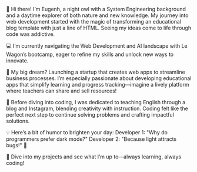 👋 Hi there! I’m Eugenh, a night owl with a System Engineering background and a daytime explorer of both nature and new knowledge.
My journey into web development started with the magic of transforming an educational blog template with just a line of HTML.
Seeing my ideas come to life through code was addictive.

💻 I’m currently navigating the Web Development and AI landscape with Le Wagon’s bootcamp, eager to refine my skills and unlock new ways to innovate.

🚀 My big dream? Launching a startup that creates web apps to streamline business processes.
I’m especially passionate about developing educational apps that simplify learning and progress tracking—imagine a lively platform where teachers can share and sell resources!

🌿 Before diving into coding, I was dedicated to teaching English through a blog and Instagram, blending creativity with instruction.
Coding felt like the perfect next step to continue solving problems and crafting impactful solutions.

💡 Here’s a bit of humor to brighten your day:
Developer 1: "Why do programmers prefer dark mode?"
Developer 2: "Because light attracts bugs!" 🐛

📂 Dive into my projects and see what I’m up to—always learning, always coding!
